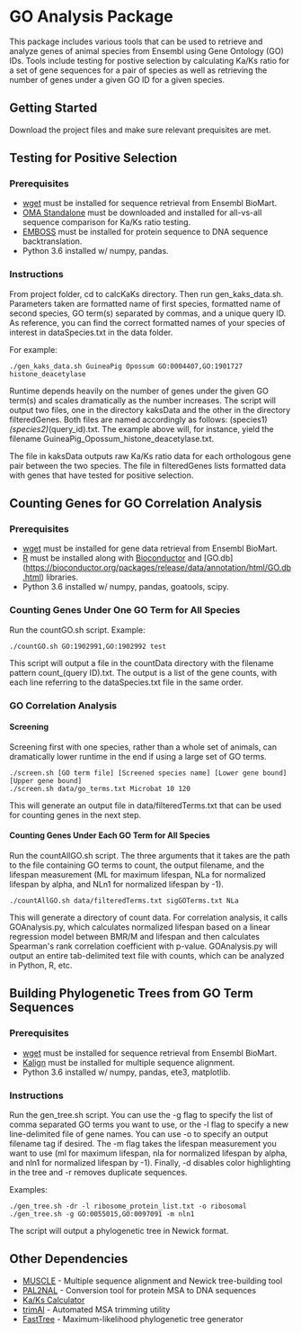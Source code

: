 # GO Analysis Package

This package includes various tools that can be used to retrieve and analyze genes of animal species from Ensembl using Gene Ontology (GO) IDs. Tools include testing for postive selection by calculating Ka/Ks ratio for a set of gene sequences for a pair of species as well as retrieving the number of genes under a given GO ID for a given species.

## Getting Started

Download the project files and make sure relevant prequisites are met.

## Testing for Positive Selection

### Prerequisites

* [wget](https://www.gnu.org/software/wget/) must be installed for sequence retrieval from Ensembl BioMart.
* [OMA Standalone](https://omabrowser.org/standalone/) must be downloaded and installed for all-vs-all sequence comparison for Ka/Ks ratio testing.
* [EMBOSS](http://emboss.sourceforge.net/apps/#list) must be installed for protein sequence to DNA sequence backtranslation.
* Python 3.6 installed w/ numpy, pandas.

### Instructions

From project folder, cd to calcKaKs directory. Then run gen_kaks_data.sh. Parameters taken are formatted name of first species, formatted name of second species, GO term(s) separated by commas, and a unique query ID. As reference, you can find the correct formatted names of your species of interest in dataSpecies.txt in the data folder.

For example:
```
./gen_kaks_data.sh GuineaPig Opossum GO:0004407,GO:1901727 histone_deacetylase
```

Runtime depends heavily on the number of genes under the given GO term(s) and scales dramatically as the number increases. The script will output two files, one in the directory kaksData and the other in the directory filteredGenes. Both files are named accordingly as follows: (species1)_(species2)_(query_id).txt. The example above will, for instance, yield the filename GuineaPig_Opossum_histone_deacetylase.txt.

The file in kaksData outputs raw Ka/Ks ratio data for each orthologous gene pair between the two species. The file in filteredGenes lists formatted data with genes that have tested for positive selection.

## Counting Genes for GO Correlation Analysis

### Prerequisites
* [wget](https://www.gnu.org/software/wget/) must be installed for gene data retrieval from Ensembl BioMart.
* [R](https://www.r-project.org/) must be installed along with [Bioconductor](https://bioconductor.org/install/) and [GO.db] (https://bioconductor.org/packages/release/data/annotation/html/GO.db.html) libraries.
* Python 3.6 installed w/ numpy, pandas, goatools, scipy.

### Counting Genes Under One GO Term for All Species

Run the countGO.sh script. Example:
```
./countGO.sh GO:1902991,GO:1902992 test
```
This script will output a file in the countData directory with the filename pattern count_(query ID).txt. The output is a list of the gene counts, with each line referring to the dataSpecies.txt file in the same order.

### GO Correlation Analysis

#### Screening

Screening first with one species, rather than a whole set of animals, can dramatically lower runtime in the end if using a large set of GO terms.
```
./screen.sh [GO term file] [Screened species name] [Lower gene bound] [Upper gene bound]
./screen.sh data/go_terms.txt Microbat 10 120
```
This will generate an output file in data/filteredTerms.txt that can be used for counting genes in the next step.

#### Counting Genes Under Each GO Term for All Species

Run the countAllGO.sh script. The three arguments that it takes are the path to the file containing GO terms to count, the output filename, and the lifespan measurement (ML for maximum lifespan, NLa for normalized lifespan by alpha, and NLn1 for normalized lifespan by -1).
```
./countAllGO.sh data/filteredTerms.txt sigGOTerms.txt NLa
```
This will generate a directory of count data. For correlation analysis, it calls GOAnalysis.py, which calculates normalized lifespan based on a linear regression model between BMR/M and lifespan and then calculates Spearman's rank correlation coefficient with p-value. GOAnalysis.py will output an entire tab-delimited text file with counts, which can be analyzed in Python, R, etc.

## Building Phylogenetic Trees from GO Term Sequences

### Prerequisites
* [wget](https://www.gnu.org/software/wget/) must be installed for sequence retrieval from Ensembl BioMart.
* [Kalign](http://msa.sbc.su.se/cgi-bin/msa.cgi) must be installed for multiple sequence alignment.
* Python 3.6 installed w/ numpy, pandas, ete3, matplotlib.

### Instructions

Run the gen_tree.sh script. You can use the -g flag to specify the list of comma separated GO terms you want to use, or the -l flag to specify a new line-delimited file of gene names. You can use -o to specify an output filename tag if desired. The -m flag takes the lifespan measurement you want to use (ml for maximum lifespan, nla for normalized lifespan by alpha, and nln1 for normalized lifespan by -1). Finally, -d disables color highlighting in the tree and -r removes duplicate sequences.

Examples:
```
./gen_tree.sh -dr -l ribosome_protein_list.txt -o ribosomal
./gen_tree.sh -g GO:0055015,GO:0097091 -m nln1
```
The script will output a phylogenetic tree in Newick format.

## Other Dependencies

* [MUSCLE](https://www.drive5.com/muscle/) - Multiple sequence alignment and Newick tree-building tool
* [PAL2NAL](http://www.bork.embl.de/pal2nal/) - Conversion tool for protein MSA to DNA sequences
* [Ka/Ks Calculator](https://code.google.com/archive/p/kaks-calculator/)
* [trimAl](http://trimal.cgenomics.org/) - Automated MSA trimming utility
* [FastTree](http://www.microbesonline.org/fasttree/) - Maximum-likelihood phylogenetic tree generator
